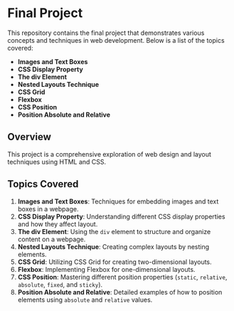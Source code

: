 # Final Project

This repository contains the final project that demonstrates various concepts and techniques in web development. Below is a list of the topics covered:

- **Images and Text Boxes**
- **CSS Display Property**
- **The div Element**
- **Nested Layouts Technique**
- **CSS Grid**
- **Flexbox**
- **CSS Position**
- **Position Absolute and Relative**

## Overview

This project is a comprehensive exploration of web design and layout techniques using HTML and CSS.

## Topics Covered

1. **Images and Text Boxes**: Techniques for embedding images and text boxes in a webpage.
2. **CSS Display Property**: Understanding different CSS display properties and how they affect layout.
3. **The div Element**: Using the `div` element to structure and organize content on a webpage.
4. **Nested Layouts Technique**: Creating complex layouts by nesting elements.
5. **CSS Grid**: Utilizing CSS Grid for creating two-dimensional layouts.
6. **Flexbox**: Implementing Flexbox for one-dimensional layouts.
7. **CSS Position**: Mastering different position properties (`static`, `relative`, `absolute`, `fixed`, and `sticky`).
8. **Position Absolute and Relative**: Detailed examples of how to position elements using `absolute` and `relative` values.



